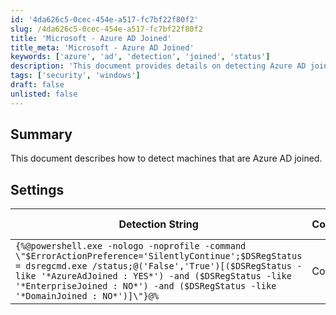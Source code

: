 ```yaml
---
id: '4da626c5-0cec-454e-a517-fc7bf22f80f2'
slug: /4da626c5-0cec-454e-a517-fc7bf22f80f2
title: 'Microsoft - Azure AD Joined'
title_meta: 'Microsoft - Azure AD Joined'
keywords: ['azure', 'ad', 'detection', 'joined', 'status']
description: 'This document provides details on detecting Azure AD joined machines using a specific PowerShell command. It includes the detection string, the comparator used, and the applicable operating systems. Understanding this detection mechanism is essential for managing Azure AD environments effectively.'
tags: ['security', 'windows']
draft: false
unlisted: false
---
```


## Summary

This document describes how to detect machines that are Azure AD joined.

## Settings

| Detection String                                                                                                                                                                                                                                           | Comparator | Result | Applicable OS |
|--------------------------------------------------------------------------------------------------------------------------------------------------------------------------------------------------------------------------------------------------------------|------------|--------|----------------|
| `{%@powershell.exe -nologo -noprofile -command \"$ErrorActionPreference='SilentlyContinue';$DSRegStatus = dsregcmd.exe /status;@('False','True')[($DSRegStatus -like '*AzureAdJoined : YES*') -and ($DSRegStatus -like '*EnterpriseJoined : NO*') -and ($DSRegStatus -like '*DomainJoined : NO*')]\"}@%` | Contains   | True   | Windows        |